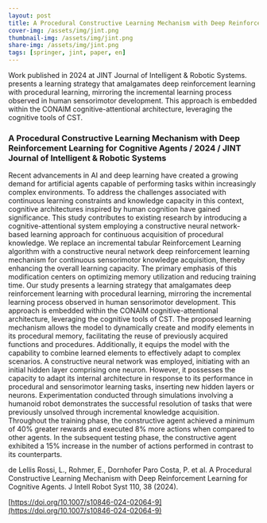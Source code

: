 ```yaml
---
layout: post
title: A Procedural Constructive Learning Mechanism with Deep Reinforcement Learning for Cognitive Agents
cover-img: /assets/img/jint.png
thumbnail-img: /assets/img/jint.png
share-img: /assets/img/jint.png
tags: [springer, jint, paper, en]
---
```


Work published in 2024 at JINT Journal of Intelligent & Robotic Systems. presents a learning strategy that amalgamates deep reinforcement learning with procedural learning, mirroring the incremental learning process observed in human sensorimotor development. This approach is embedded within the CONAIM cognitive-attentional architecture, leveraging the cognitive tools of CST.

### A Procedural Constructive Learning Mechanism with Deep Reinforcement Learning for Cognitive Agents / 2024 / JINT Journal of Intelligent & Robotic Systems


Recent advancements in AI and deep learning have created a growing demand for artificial agents capable of performing tasks within increasingly complex environments. To address the challenges associated with continuous learning constraints and knowledge capacity in this context, cognitive architectures inspired by human cognition have gained significance. This study contributes to existing research by introducing a cognitive-attentional system employing a constructive neural network-based learning approach for continuous acquisition of procedural knowledge. We replace an incremental tabular Reinforcement Learning algorithm with a constructive neural network deep reinforcement learning mechanism for continuous sensorimotor knowledge acquisition, thereby enhancing the overall learning capacity. The primary emphasis of this modification centers on optimizing memory utilization and reducing training time. Our study presents a learning strategy that amalgamates deep reinforcement learning with procedural learning, mirroring the incremental learning process observed in human sensorimotor development. This approach is embedded within the CONAIM cognitive-attentional architecture, leveraging the cognitive tools of CST. The proposed learning mechanism allows the model to dynamically create and modify elements in its procedural memory, facilitating the reuse of previously acquired functions and procedures. Additionally, it equips the model with the capability to combine learned elements to effectively adapt to complex scenarios. A constructive neural network was employed, initiating with an initial hidden layer comprising one neuron. However, it possesses the capacity to adapt its internal architecture in response to its performance in procedural and sensorimotor learning tasks, inserting new hidden layers or neurons. Experimentation conducted through simulations involving a humanoid robot demonstrates the successful resolution of tasks that were previously unsolved through incremental knowledge acquisition. Throughout the training phase, the constructive agent achieved a minimum of 40% greater rewards and executed 8% more actions when compared to other agents. In the subsequent testing phase, the constructive agent exhibited a 15% increase in the number of actions performed in contrast to its counterparts.

de Lellis Rossi, L., Rohmer, E., Dornhofer Paro Costa, P. et al. A Procedural Constructive Learning Mechanism with Deep Reinforcement Learning for Cognitive Agents. J Intell Robot Syst 110, 38 (2024).


[https://doi.org/10.1007/s10846-024-02064-9](https://doi.org/10.1007/s10846-024-02064-9)


